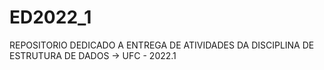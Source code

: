 # ED2022_1

REPOSITORIO DEDICADO A ENTREGA DE ATIVIDADES DA DISCIPLINA DE ESTRUTURA DE DADOS -> UFC - 2022.1
